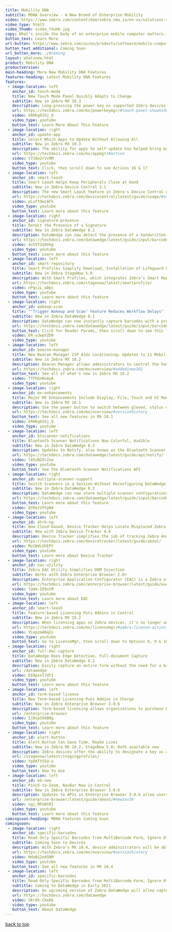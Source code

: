 ```yaml
---
title: Mobility DNA
subtitle: MDNA Overview - A New Breed of Enterprise Mobility
video: https://www.zebra.com/content/dam/zebra_new_ia/en-us/solutions-verticals/product/Software/Mobility%20Software/mobility-dna/videos/mobility-dna-video.mp4/_jcr_content/renditions/original   
video_type: html5
video_thumb: video_thumb.jpg
copy: What’s inside the body of an enterprise mobile computer matters. That’s why Zebra engineered Mobility DNA — the genetic code that gives our mobile computers distinct enterprise capabilities.Its unique software ecosystem transforms Android™, the world’s most popular consumer operating system, into an enterprise-ready force. Now, the pains common to other enterprise mobility platforms disappear — making application management simpler, integration problem-free and operations a powerhouse of productivity.
button_text: Learn More
url-button: https://www.zebra.com/us/en/products/software/mobile-computers/mobility-dna.html
button_text_additional: Coming Soon
url_button_more: ./#coming
layout: whatsnew.html
product: Mobility DNA
productversion: 
main-heading: More New Mobility DNA Features
features-heading: Latest Mobility DNA Features
features:
 - image-location: left
   anchor_id: touch-mode
   title: New Touch Mode Panel Quickly Adapts to Change
   subtitle: New in Zebra MX 10.3  
   description: Long-pressing the power key on supported Zebra devices now provides quick access to Touch Mode settings, a new settings panel that allows users to switch touch-screen modes to quickly adapt to changes in the computing environment. 
   url: https://techdocs.zebra.com/mx/powerkeymgr/#touch-panel-showhide
   video: kRHkg0JGj_Q
   video_type: youtube
   button_text: Learn More About This Feature
 - image-location: right
   anchor_id: update-app
   title: Select Which Apps to Update Without Allowing All 
   subtitle: New in Zebra MX 10.3 
   description: The ability for apps to self-update has helped bring mobile computing devices to the forefront of the productive enterprise. Now, Zebra's App Manager utility lets administrators decide which apps on a device can update and which should stay the same until explicitly allowed to receive an upgrade. 
   url: https://techdocs.zebra.com/mx/appmgr/#action
   video: t7J8e2rVcMM
   video_type: youtube
   button_text: Click, then scroll down to see Actions 16 & 17 
 - image-location: left
   anchor_id: smart-leash
   title: Smart Leash Helps Keep Peripherals Close at Hand
   subtitle: New in Zebra Device Central 3.1
   description: The new Smart Leash feature in Zebra's Device Central device management system notifies the device user when a peripheral they've been using moves out of an area, helping ensure that the peripheral is not lost or left behind. Device Central is a server-based enterprise monitoring and management system for tracking Bluetooth devices in an organization.
   url: https://techdocs.zebra.com/devicecentral/latest/guide/usage/#smartleash
   video: pLuftOwcAFk
   video_type: youtube
   button_text: Learn more about this feature
 - image-location: right
   anchor_id: signature-presence
   title: Detect the Presence of a Signature
   subtitle: New in Zebra DataWedge 8.2
   description: DataWedge can now detect the presence of a handwritten signature to automatically check for delivery confirmation. DataWedge provides the capability for any application on a device to acquire data from various input sources, manipulate data based on basic or custom rules, and output data to the app.
   url: https://techdocs.zebra.com/datawedge/latest/guide/input/barcode/#documentselection
   video: 4vS5Y2q9Vkg
   video_type: youtube
   button_text: Learn more about this feature
 - image-location: left
   anchor_id: smart-repository
   title: Smart Profiles Simplify Download, Installation of Lifeguard Updates
   subtitle: New in Zebra StageNow 5.0
   description: With Smart Profiles, which integrates Zebra’s Smart Repository with Lifeguard update data, admins now can easily and quickly deploy updates that apply to any set of specific devices. StageNow is a free Windows tool that gives administrators an easy way to stage, set up and mass-deploy Zebra’s Android mobile computers.   
   url: https://techdocs.zebra.com/stagenow/latest/smartprofile/
   video: nPqciL_aDpc
   video_type: youtube
   button_text: Learn more about this feature      
 - image-location: right
   anchor_id: wakeup-scan
   title: "'Trigger Wakeup and Scan' Feature Reduces Workflow Delays" 
   subtitle: New in Zebra DataWedge 8.1
   description: DataWedge can now instantly capture barcodes with a press of the scan button when resuming operation after device suspend, eliminating delays in workflow and improving worker productivity. 
   url: https://techdocs.zebra.com/datawedge/latest/guide/input/barcode/#readerparams
   button_text: Click for Reader Params, then scroll down to see this feature
   video: bR_uJwpVZD0
   video_type: youtube
 - image-location: left
   anchor_id: beacon-manager
   title: New Beacon Manager CSP Aids Locationing; Updates to 11 Mobility Extensions
   subtitle: New in Zebra MX 10.2
   description: Beacon Manager allows administrators to control the homing signal sent by supported Zebra devices to aid with location. MX 10.2 also includes enhancements to Bluetooth, Clock, Display, KeyMapping License, Power, PowerKey, Touch, UI and WiFi CSPs.  
   url: https://techdocs.zebra.com/mx/overview/#addedinmx102
   button_text: See all of what's new in Zebra MX 10.2
   video: TfFOGnNxAyA
   video_type: youtube
 - image-location: right
   anchor_id: mx-enhancements
   title: Major MX Enhancements Include Display, File, Touch and UI Managers 
   subtitle: New in Zebra MX 10.1
   description: Use the power button to switch between gloved, stylus or finger touch modes; select file order, naming conventions and deletion options when uploading files; control battery saver mode and display of battery-charge percentage; control screen rotation.  
   url: https://techdocs.zebra.com/mx/overview/#versionhistory
   button_text: See all new features in MX 10.1
   video: kRHkg0JGj_Q
   video_type: youtube
 - image-location: left
   anchor_id: btscanner-notifications
   title: Bluetooth Scanner Notifications Now Colorful, Audible
   subtitle: New in Zebra DataWedge 8.2
   description: Updates to Notify, also known as the Bluetooth Scanner Notifications API in DataWedge 8.2, now allows apps to light a colored LED or play audio beeps based on user actions or barcodes scanned by a connected Bluetooth scanner. Such visual and audible cues allow device users to react to scanning actions more quickly and with greater proficiency. 
   url: https://techdocs.zebra.com/datawedge/latest/guide/api/notify/
   video: l85vNZdrZxw
   video_type: youtube
   button_text: See the Bluetooth Scanner Notifications API
 - image-location: right
   anchor_id: multiple-scanner-support
   title: Switch Scanners in a Session Without Reconfiguring DataWedge
   subtitle: New in Zebra DataWedge 8.2
   description: DataWedge can now store multiple scanner configurations in a single scanning profile. This allows device users to switch between multiple scanners during a scanning session without the need to stop and reconfigure the device. 
   url: https://techdocs.zebra.com/datawedge/latest/guide/input/barcode/#scannerselection
   button_text: Learn more about this feature
   video: QYDezVYFpN4
   video_type: youtube   
 - image-location: left
   anchor_id: dtrk-ng
   title: Now Cloud-based, Device Tracker Helps Locate Misplaced Zebra Devices
   subtitle: New with Zebra Device Tracker 4.0
   description: Device Tracker simplifies the job of tracking Zebra Android mobile devices across an enterprise. Device Tracker manages Zebra devices, finds missing devices and helps prevent device inventory shrinkage. 
   url: https://techdocs.zebra.com/devicetracker/latest/guide/about/
   video: MzCWdLUhEPY
   video_type: youtube
   button_text: Learn more about Device Tracker 
 - image-location: right
   anchor_id: eac-utility
   title: Zebra EAC Utility Simplifies DOM Injection 
   subtitle: Works with Zebra Enterprise Browser 2.6+ 
   description: Enterprise Application Configurator (EAC) is a Zebra utility that works with Enterprise Browser 2.6 and later to simplify DOM injection, which adds capabilities to a running app without changing the source code. EAC maps EB fields or buttons to Zebra devices such as scanners, printers and keyboards, and can voice-enable fields for spoken input and/or output. 
   url: https://techdocs.zebra.com//enterprise-browser/latest/guide/eac/
   video: 7aUm-IO9utM
   video_type: youtube
   button_text: Learn more about EAC 
 - image-location: left
   anchor_id: smart-leash
   title: Feature-based Licensing Puts Admins in Control 
   subtitle: New in Zebra MX 10.2 
   description: When licensing apps on Zebra devices, it's no longer an all-or-nothing proposition. With the release of License Manager in MX 10.2, Zebra devices now allow administrators to license specific features individually, bringing costs and device capabilities into better control.
   url: https://techdocs.zebra.com/mx/licensemgr/#zebra-license-action
   video: YLepzmANq2s
   video_type: youtube
   button_text: Go to LicenseMgr, then scroll down to Options 8, 9 & 10  
 - image-location: right
   anchor_id: full-doc-capture
   title: DataWedge Does Edge Detection, Full-document Capture
   subtitle: New in Zebra DataWedge 8.2 
   description: Easily capture an entire form without the need for a barcode by automatically detecting the edges of the form during document scans with DataWedge 8.2. 
   url: /datawedge
   video: DI8pxsTJdtI
   video_type: youtube
   button_text: Learn more about this feature 
 - image-location: left
   anchor_id: term-based-license
   title: New Term-based Licensing Puts Admins in Charge
   subtitle: New in Zebra Enterprise Browser 3.0.6
   description: Term-based licensing allows organizations to purchase Enterprise Browser licenses for a limited time period, giving administrators additional flexibility when planning projects and budgets. One-, three- and five-year terms are available, as is a 90-day trial term. Also new is a 30-day evaluation term, which comes preinstalled with every EB 3.0 download.
   url: /enterprise-browser
   video: IjNspS96BNg
   video_type: youtube
   button_text: Learn more about this feature 
 - image-location: right
   anchor_id: alert-button
   title: Alert Button Can Save Time, Maybe Lives
   subtitle: New in Zebra MX 10.2, StageNow 5.0; Both available now
   description: Zebra devices offer the ability to designate a key as a "panic button" that when long-pressed executes an intent to perform a customized task such as dialing an emergency phone number, summoning medical assistance or launching any custom Android app or activity. 
   url: /stagenow/latest/stagingprofiles/
   video: YpDATt5SU-o
   video_type: youtube
   button_text: How to Use
 - image-location: left
   anchor_id: eb-new
   title: Pinch-to-Zoom, NavBar Now in Control 
   subtitle: New in Zebra Enterprise Browser 3.0.6
   description: Updates to APIs in Enterprise Browser 3.0.6 allow users to pinch-to-zoom web pages and images, and give developers control over the ability to show or hide the navigation bar, which contains the HOME, BACK and RECENT APPS buttons. The Database API also has been restored.  
   url: /enterprise-browser/latest/guide/about/#newinv30
   video: ngi_MPoBtRI
   video_type: youtube
   button_text: Learn more about this feature
comingsoon-heading: MDNA Features Coming Soon
comingsoon:
 - image-location: right
   anchor_id: specific-barcodes
   title: Read Only Specific Barcodes from MultiBarcode Form, Ignore Others 
   subtitle: Coming Soon to Devices 
   description: With Zebra's MX 10.4, device administrators will be able to grant permission to use device storage for apps before they're installed, control access to location services and scanning with Bluetooth and Wi-Fi peripherals, and set the default usage mode when a device is connected to a PC via USB. 
   url: https://techdocs.zebra.com/mx/overview/#versionhistory
   video: HduN12nASNM
   video_type: youtube
   button_text: See all new features in MX 10.4 
 - image-location: left
   anchor_id: specific-barcodes
   title: Read Only Specific Barcodes from MultiBarcode Form, Ignore Others 
   subtitle: Coming to DataWedge in Early 2021 
   description: An upcoming version of Zebra DataWedge will allow capture of specific barcodes from a document or label based on a predefined pattern or barcode criteria. Only barcodes matching the specified pattern or criteria are scanned; all others are ignored. 
   url: https://techdocs.zebra.com/datawedge
   video: 5Kr8h-Cke6k
   video_type: youtube
   button_text: About DataWedge 
---
```

<!--  WHEN NO ITEMS ARE "COMING SOON"
  add "-none" to the lines as follows:
  comingsoon-heading-none
  comingsoon-none
  
  For no "Learn More" BUTTON, remove this line: 
  button_text: Learn More
 
MX 10.4 vid: https://youtu.be/HduN12nASNM
 -->
<style>
h2 a {
    font-size: 16px;
}
.team-member {
    margin-bottom: 1%;
}
hr {
    padding-bottom: 1%;
}
.btn-zebra {
  background-color: #00a7ff;
  border: 2px solid #00a7ff;
  color: #fff;
  padding: 5px 10px;
  width: auto;
  display: inline-block;
  font-size: 14px;
  box-sizing: border-box;
  text-align: center;
  transition: all .2s ease;
  text-transform: capitalize;
  box-shadow: 0 2px 3px 1px rgba(0,0,0,0.2);
}

.btn-zebra:hover, .btn-zebra:active, .btn-zebra:active {
  text-decoration: none;
  background-color: #66caff;
  color: #fff;
  border: 2px solid #66caff;
}

.main-head {
  color: #000;
  font-size: 32px;
  line-height: 1.5;
  letter-spacing: .025em;
  text-transform: uppercase;
  font-weight: 700;
  padding: 0 0 10px;
}

#blog {
    padding: 0px 0;
}

.section-head {
  color: #000;
  font-size: 28px;
  line-height: 1.5;
  letter-spacing: .025em;
/*  text-transform: uppercase; */
  font-weight: 400;
}

#mainContent {
  padding-bottom: 40px;
}

.full-width {
  position: relative;
  left: 50%;
  right: 50%;
  margin-left: -50vw;
  margin-right: -50vw;
}

.triangle-rt {
  width: 0;
  height: 0;
  border-top: 0 solid transparent;
  position: absolute;
}
.triangle-lb {
  width: 0;
  height: 0;
  border-right: 100vw solid transparent;
  border-left: 0 solid transparent;
  position: absolute;
}

.stripe-heading{
  background: #e5e5e5;
  /* width: 100vw; */
  /* left: -94px; */
  left: 50%;
  right: 50%;
  margin-left: -50vw;
  margin-right: -50vw;
}

#video-feature {
    object-fit: cover;
    width: 500px;
    height: 300px;
}

div .align-center {
    text-align: center;
}

/* To pad anchors to make visible below the fixed header */
:target {
  display: block;
  position: relative;
  top: -120px; 
  visibility: hidden;
}

/*
hr { 
  display: block;
  margin-top: 0.5em;
  margin-bottom: 0.5em;
  margin-left: auto;
  margin-right: auto;
  border-style: inset;
  border-width: 1px;
}
*/

</style>

[back to top](#)
